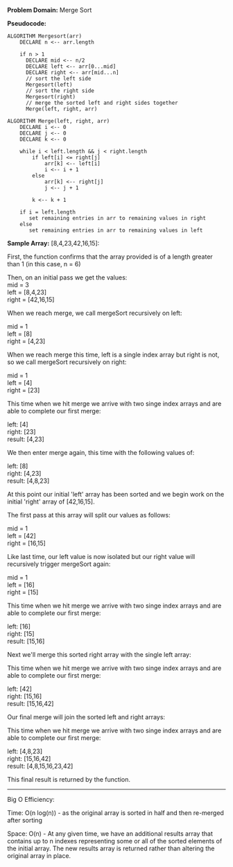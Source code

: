 **Problem Domain:** Merge Sort

**Pseudocode:**

``` 
ALGORITHM Mergesort(arr)
    DECLARE n <-- arr.length
           
    if n > 1
      DECLARE mid <-- n/2
      DECLARE left <-- arr[0...mid]
      DECLARE right <-- arr[mid...n]
      // sort the left side
      Mergesort(left)
      // sort the right side
      Mergesort(right)
      // merge the sorted left and right sides together
      Merge(left, right, arr)

ALGORITHM Merge(left, right, arr)
    DECLARE i <-- 0
    DECLARE j <-- 0
    DECLARE k <-- 0

    while i < left.length && j < right.length
        if left[i] <= right[j]
            arr[k] <-- left[i]
            i <-- i + 1
        else
            arr[k] <-- right[j]
            j <-- j + 1
            
        k <-- k + 1

    if i = left.length
       set remaining entries in arr to remaining values in right
    else
       set remaining entries in arr to remaining values in left
```
**Sample Array:** [8,4,23,42,16,15]: 

First, the function confirms that the array provided is of a length greater than 1 (in this case, n = 6)  

Then, on an initial pass we get the values:  
mid = 3  
left = [8,4,23]  
right = [42,16,15]

When we reach merge, we call mergeSort recursively on left:

mid = 1  
left = [8]  
right = [4,23]

When we reach merge this time, left is a single index array but right is not, so we call mergeSort recursively on right:

mid = 1  
left = [4]  
right = [23]

This time when we hit merge we arrive with two singe index arrays and are able to complete our first merge:

left: [4]  
right: [23]  
result: [4,23]

We then enter merge again, this time with the following values of:

left: [8]  
right: [4,23]  
result: [4,8,23]

At this point our initial 'left' array has been sorted and we begin work on the initial 'right' array of [42,16,15].

The first pass at this array will split our values as follows:

mid = 1  
left = [42]  
right = [16,15]  

Like last time, our left value is now isolated but our right value will recursively trigger mergeSort again:

mid = 1  
left = [16]  
right = [15]

This time when we hit merge we arrive with two singe index arrays and are able to complete our first merge:

left: [16]  
right: [15]  
result: [15,16]

Next we'll merge this sorted right array with the single left array:

This time when we hit merge we arrive with two singe index arrays and are able to complete our first merge:

left: [42]  
right: [15,16]  
result: [15,16,42]

Our final merge will join the sorted left and right arrays:

This time when we hit merge we arrive with two singe index arrays and are able to complete our first merge:

left: [4,8,23]  
right: [15,16,42]  
result: [4,8,15,16,23,42]

This final result is returned by the function.

---

Big O Efficiency:  

Time: O(n log(n)) - as the original array is sorted in half and then re-merged after sorting

Space: O(n) - At any given time, we have an additional results array that contains up to n indexes representing some or all of the sorted elements of the initial array.  The new results array is returned rather than altering the original array in place.